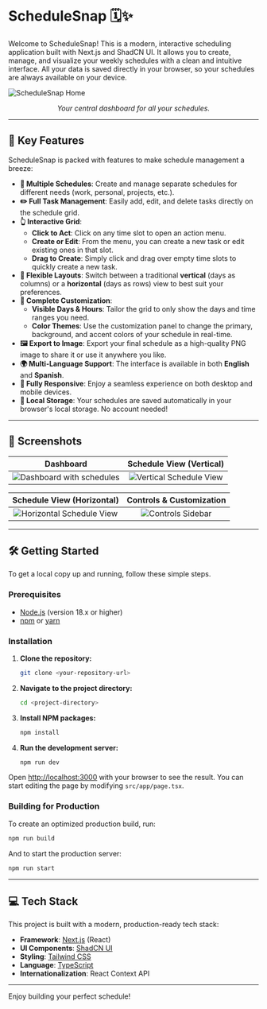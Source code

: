 # ScheduleSnap 🗓️✨

Welcome to ScheduleSnap! This is a modern, interactive scheduling application built with Next.js and ShadCN UI. It allows you to create, manage, and visualize your weekly schedules with a clean and intuitive interface. All your data is saved directly in your browser, so your schedules are always available on your device.

![ScheduleSnap Home](https://placehold.co/800x400.png?text=ScheduleSnap+Dashboard)
*<p align="center">Your central dashboard for all your schedules.</p>*

---

## 🚀 Key Features

ScheduleSnap is packed with features to make schedule management a breeze:

- **🎨 Multiple Schedules**: Create and manage separate schedules for different needs (work, personal, projects, etc.).
- **✏️ Full Task Management**: Easily add, edit, and delete tasks directly on the schedule grid.
- **👆 Interactive Grid**:
    - **Click to Act**: Click on any time slot to open an action menu.
    - **Create or Edit**: From the menu, you can create a new task or edit existing ones in that slot.
    - **Drag to Create**: Simply click and drag over empty time slots to quickly create a new task.
- **🔄 Flexible Layouts**: Switch between a traditional **vertical** (days as columns) or a **horizontal** (days as rows) view to best suit your preferences.
- **🔧 Complete Customization**:
    - **Visible Days & Hours**: Tailor the grid to only show the days and time ranges you need.
    - **Color Themes**: Use the customization panel to change the primary, background, and accent colors of your schedule in real-time.
- **🖼️ Export to Image**: Export your final schedule as a high-quality PNG image to share it or use it anywhere you like.
- **🌍 Multi-Language Support**: The interface is available in both **English** and **Spanish**.
- **📱 Fully Responsive**: Enjoy a seamless experience on both desktop and mobile devices.
- **💾 Local Storage**: Your schedules are saved automatically in your browser's local storage. No account needed!

---

## 📸 Screenshots

| Dashboard | Schedule View (Vertical) |
| :---: | :---: |
| ![Dashboard with schedules](https://placehold.co/600x400.png) | ![Vertical Schedule View](https://placehold.co/600x400.png) |

| Schedule View (Horizontal) | Controls & Customization |
| :---: | :---: |
| ![Horizontal Schedule View](https://placehold.co/600x400.png) | ![Controls Sidebar](https://placehold.co/600x400.png) |

---

## 🛠️ Getting Started

To get a local copy up and running, follow these simple steps.

### Prerequisites

- [Node.js](https://nodejs.org/) (version 18.x or higher)
- [npm](https://www.npmjs.com/) or [yarn](https://yarnpkg.com/)

### Installation

1.  **Clone the repository:**
    ```sh
    git clone <your-repository-url>
    ```
2.  **Navigate to the project directory:**
    ```sh
    cd <project-directory>
    ```
3.  **Install NPM packages:**
    ```sh
    npm install
    ```
4.  **Run the development server:**
    ```sh
    npm run dev
    ```

Open [http://localhost:3000](http://localhost:3000) with your browser to see the result. You can start editing the page by modifying `src/app/page.tsx`.

### Building for Production

To create an optimized production build, run:
```sh
npm run build
```

And to start the production server:
```sh
npm run start
```

---

## 💻 Tech Stack

This project is built with a modern, production-ready tech stack:

- **Framework**: [Next.js](https://nextjs.org/) (React)
- **UI Components**: [ShadCN UI](https://ui.shadcn.com/)
- **Styling**: [Tailwind CSS](https://tailwindcss.com/)
- **Language**: [TypeScript](https://www.typescriptlang.org/)
- **Internationalization**: React Context API

---

Enjoy building your perfect schedule!
